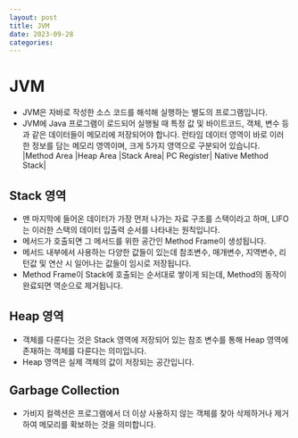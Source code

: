 ```yaml
---
layout: post
title: JVM
date: 2023-09-28
categories:
---
```


# JVM
* JVM은 자바로 작성한 소스 코드를 해석해 실행하는 별도의 프로그램입니다.
* JVM에 Java 프로그램이 로드되어 실행될 때 특정 값 및 바이트코드, 객체, 변수 등과 같은 데이터들이 메모리에 저장되어야 합니다. 런타임 데이터 영역이 바로 이러한 정보를 담는 메모리 영역이며, 크게 5가지 영역으로 구분되어 있습니다.
|Method Area |Heap Area |Stack Area| PC Register| Native Method Stack|


## Stack 영역
* 맨 마지막에 들어온 데이터가 가장 먼저 나가는 자료 구조를 스택이라고 하며, LIFO는 이러한 스택의 데이터 입출력 순서를 나타내는 원칙입니다.
* 메서드가 호출되면 그 메서드를 위한 공간인 Method Frame이 생성됩니다. <br>
* 메서드 내부에서 사용하는 다양한 값들이 있는데 참조변수, 매개변수, 지역변수, 리턴값 및 연산 시 일어나는 값들이 임시로 저장됩니다.
* Method Frame이 Stack에 호출되는 순서대로 쌓이게 되는데, Method의 동작이 완료되면 역순으로 제거됩니다.

## Heap 영역
* 객체를 다룬다는 것은 Stack 영역에 저장되어 있는 참조 변수를 통해 Heap 영역에 존재하는 객체를 다룬다는 의미입니다. 
* Heap 영역은 실제 객체의 값이 저장되는 공간입니다.

## Garbage Collection
* 가비지 컬렉션은 프로그램에서 더 이상 사용하지 않는 객체를 찾아 삭제하거나 제거하여 메모리를 확보하는 것을 의미합니다.
